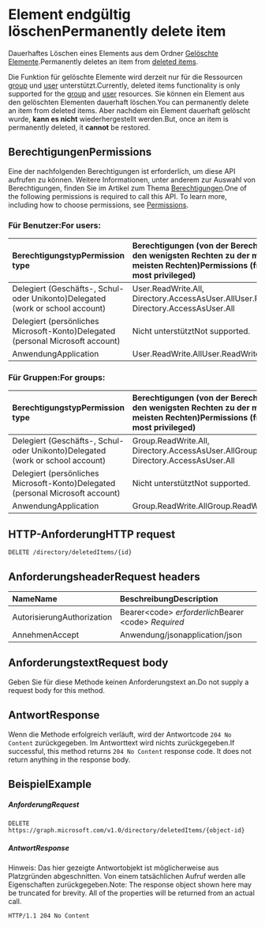# <a name="permanently-delete-item"></a><span data-ttu-id="f2563-101">Element endgültig löschen</span><span class="sxs-lookup"><span data-stu-id="f2563-101">Permanently delete item</span></span>

<span data-ttu-id="f2563-102">Dauerhaftes Löschen eines Elements aus dem Ordner [Gelöschte Elemente](../resources/directory.md).</span><span class="sxs-lookup"><span data-stu-id="f2563-102">Permanently deletes an item from [deleted items](../resources/directory.md).</span></span>

<span data-ttu-id="f2563-103">Die Funktion für gelöschte Elemente wird derzeit nur für die Ressourcen [group](../resources/group.md) und [user](../resources/user.md) unterstützt.</span><span class="sxs-lookup"><span data-stu-id="f2563-103">Currently, deleted items functionality is only supported for the [group](../resources/group.md) and [user](../resources/user.md) resources.</span></span> <span data-ttu-id="f2563-104">Sie können ein Element aus den gelöschten Elementen dauerhaft löschen.</span><span class="sxs-lookup"><span data-stu-id="f2563-104">You can permanently delete an item from deleted items.</span></span> <span data-ttu-id="f2563-105">Aber nachdem ein Element dauerhaft gelöscht wurde, **kann es nicht** wiederhergestellt werden.</span><span class="sxs-lookup"><span data-stu-id="f2563-105">But, once an item is permanently deleted, it **cannot** be restored.</span></span>

## <a name="permissions"></a><span data-ttu-id="f2563-106">Berechtigungen</span><span class="sxs-lookup"><span data-stu-id="f2563-106">Permissions</span></span>
<span data-ttu-id="f2563-p102">Eine der nachfolgenden Berechtigungen ist erforderlich, um diese API aufrufen zu können. Weitere Informationen, unter anderem zur Auswahl von Berechtigungen, finden Sie im Artikel zum Thema [Berechtigungen](../../../concepts/permissions_reference.md).</span><span class="sxs-lookup"><span data-stu-id="f2563-p102">One of the following permissions is required to call this API. To learn more, including how to choose permissions, see [Permissions](../../../concepts/permissions_reference.md).</span></span>

### <a name="for-users"></a><span data-ttu-id="f2563-109">Für Benutzer:</span><span class="sxs-lookup"><span data-stu-id="f2563-109">For users:</span></span>

|<span data-ttu-id="f2563-110">Berechtigungstyp</span><span class="sxs-lookup"><span data-stu-id="f2563-110">Permission type</span></span>      | <span data-ttu-id="f2563-111">Berechtigungen (von der Berechtigung mit den wenigsten Rechten zu der mit den meisten Rechten)</span><span class="sxs-lookup"><span data-stu-id="f2563-111">Permissions (from least to most privileged)</span></span>              |
|:--------------------|:---------------------------------------------------------|
|<span data-ttu-id="f2563-112">Delegiert (Geschäfts-, Schul- oder Unikonto)</span><span class="sxs-lookup"><span data-stu-id="f2563-112">Delegated (work or school account)</span></span> | <span data-ttu-id="f2563-113">User.ReadWrite.All, Directory.AccessAsUser.All</span><span class="sxs-lookup"><span data-stu-id="f2563-113">User.ReadWrite.All, Directory.AccessAsUser.All</span></span> |
|<span data-ttu-id="f2563-114">Delegiert (persönliches Microsoft-Konto)</span><span class="sxs-lookup"><span data-stu-id="f2563-114">Delegated (personal Microsoft account)</span></span> | <span data-ttu-id="f2563-115">Nicht unterstützt</span><span class="sxs-lookup"><span data-stu-id="f2563-115">Not supported.</span></span> |
|<span data-ttu-id="f2563-116">Anwendung</span><span class="sxs-lookup"><span data-stu-id="f2563-116">Application</span></span> | <span data-ttu-id="f2563-117">User.ReadWrite.All</span><span class="sxs-lookup"><span data-stu-id="f2563-117">User.ReadWrite.All</span></span> |

### <a name="for-groups"></a><span data-ttu-id="f2563-118">Für Gruppen:</span><span class="sxs-lookup"><span data-stu-id="f2563-118">For groups:</span></span>

|<span data-ttu-id="f2563-119">Berechtigungstyp</span><span class="sxs-lookup"><span data-stu-id="f2563-119">Permission type</span></span>      | <span data-ttu-id="f2563-120">Berechtigungen (von der Berechtigung mit den wenigsten Rechten zu der mit den meisten Rechten)</span><span class="sxs-lookup"><span data-stu-id="f2563-120">Permissions (from least to most privileged)</span></span>              |
|:--------------------|:---------------------------------------------------------|
|<span data-ttu-id="f2563-121">Delegiert (Geschäfts-, Schul- oder Unikonto)</span><span class="sxs-lookup"><span data-stu-id="f2563-121">Delegated (work or school account)</span></span> | <span data-ttu-id="f2563-122">Group.ReadWrite.All, Directory.AccessAsUser.All</span><span class="sxs-lookup"><span data-stu-id="f2563-122">Group.ReadWrite.All, Directory.AccessAsUser.All</span></span> |
|<span data-ttu-id="f2563-123">Delegiert (persönliches Microsoft-Konto)</span><span class="sxs-lookup"><span data-stu-id="f2563-123">Delegated (personal Microsoft account)</span></span> | <span data-ttu-id="f2563-124">Nicht unterstützt</span><span class="sxs-lookup"><span data-stu-id="f2563-124">Not supported.</span></span>    |
|<span data-ttu-id="f2563-125">Anwendung</span><span class="sxs-lookup"><span data-stu-id="f2563-125">Application</span></span> | <span data-ttu-id="f2563-126">Group.ReadWrite.All</span><span class="sxs-lookup"><span data-stu-id="f2563-126">Group.ReadWrite.All</span></span> |

## <a name="http-request"></a><span data-ttu-id="f2563-127">HTTP-Anforderung</span><span class="sxs-lookup"><span data-stu-id="f2563-127">HTTP request</span></span>
<!-- { "blockType": "ignored" } -->
```http
DELETE /directory/deletedItems/{id}
```
## <a name="request-headers"></a><span data-ttu-id="f2563-128">Anforderungsheader</span><span class="sxs-lookup"><span data-stu-id="f2563-128">Request headers</span></span>
| <span data-ttu-id="f2563-129">Name</span><span class="sxs-lookup"><span data-stu-id="f2563-129">Name</span></span>       | <span data-ttu-id="f2563-130">Beschreibung</span><span class="sxs-lookup"><span data-stu-id="f2563-130">Description</span></span>|
|:---------------|:----------|
| <span data-ttu-id="f2563-131">Autorisierung</span><span class="sxs-lookup"><span data-stu-id="f2563-131">Authorization</span></span>  | <span data-ttu-id="f2563-132">Bearer&lt;code&gt; *erforderlich*</span><span class="sxs-lookup"><span data-stu-id="f2563-132">Bearer &lt;code&gt; *Required*</span></span>|
| <span data-ttu-id="f2563-133">Annehmen</span><span class="sxs-lookup"><span data-stu-id="f2563-133">Accept</span></span>  | <span data-ttu-id="f2563-134">Anwendung/json</span><span class="sxs-lookup"><span data-stu-id="f2563-134">application/json</span></span> |

## <a name="request-body"></a><span data-ttu-id="f2563-135">Anforderungstext</span><span class="sxs-lookup"><span data-stu-id="f2563-135">Request body</span></span>
<span data-ttu-id="f2563-136">Geben Sie für diese Methode keinen Anforderungstext an.</span><span class="sxs-lookup"><span data-stu-id="f2563-136">Do not supply a request body for this method.</span></span>

## <a name="response"></a><span data-ttu-id="f2563-137">Antwort</span><span class="sxs-lookup"><span data-stu-id="f2563-137">Response</span></span>

<span data-ttu-id="f2563-p103">Wenn die Methode erfolgreich verläuft, wird der Antwortcode `204 No Content` zurückgegeben. Im Antworttext wird nichts zurückgegeben.</span><span class="sxs-lookup"><span data-stu-id="f2563-p103">If successful, this method returns `204 No Content` response code. It does not return anything in the response body.</span></span>

## <a name="example"></a><span data-ttu-id="f2563-140">Beispiel</span><span class="sxs-lookup"><span data-stu-id="f2563-140">Example</span></span>
##### <a name="request"></a><span data-ttu-id="f2563-141">Anforderung</span><span class="sxs-lookup"><span data-stu-id="f2563-141">Request</span></span>

<!-- {
  "blockType": "request",
  "name": "delete_directory"
}-->
```http
DELETE https://graph.microsoft.com/v1.0/directory/deletedItems/{object-id}
```
##### <a name="response"></a><span data-ttu-id="f2563-142">Antwort</span><span class="sxs-lookup"><span data-stu-id="f2563-142">Response</span></span>
<span data-ttu-id="f2563-p104">Hinweis: Das hier gezeigte Antwortobjekt ist möglicherweise aus Platzgründen abgeschnitten. Von einem tatsächlichen Aufruf werden alle Eigenschaften zurückgegeben.</span><span class="sxs-lookup"><span data-stu-id="f2563-p104">Note: The response object shown here may be truncated for brevity. All of the properties will be returned from an actual call.</span></span>
<!-- {
  "blockType": "response",
  "truncated": true
} -->
```http
HTTP/1.1 204 No Content
```

<!-- uuid: 8fcb5dbc-d5aa-4681-8e31-b001d5168d79
2015-10-25 14:57:30 UTC -->
<!-- {
  "type": "#page.annotation",
  "description": "Delete directory",
  "keywords": "",
  "section": "documentation",
  "tocPath": ""
}-->